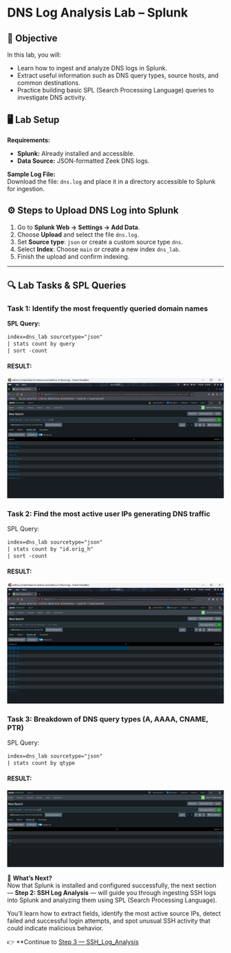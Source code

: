 # DNS Log Analysis Lab – Splunk  

## 🎯 Objective  
In this lab, you will:  
- Learn how to ingest and analyze DNS logs in Splunk.  
- Extract useful information such as DNS query types, source hosts, and common destinations.  
- Practice building basic SPL (Search Processing Language) queries to investigate DNS activity.  

## 🖥️ Lab Setup  
**Requirements:**  
- **Splunk:** Already installed and accessible.  
- **Data Source:** JSON-formatted Zeek DNS logs.  

**Sample Log File:**  
Download the file: `dns.log` and place it in a directory accessible to Splunk for ingestion.  

## ⚙️ Steps to Upload DNS Log into Splunk  

1. Go to **Splunk Web → Settings → Add Data**.  
2. Choose **Upload** and select the file `dns.log`.  
3. Set **Source type**: `json` or create a custom source type `dns`.  
4. Select **Index**: Choose `main` or create a new index `dns_lab`.  
5. Finish the upload and confirm indexing.  

---

## 🔍 Lab Tasks & SPL Queries  

### Task 1: Identify the most frequently queried domain names  
**SPL Query:**  
```spl
index=dns_lab sourcetype="json"
| stats count by query
| sort -count
```
#### RESULT:
![DNS Log Analysis Screenshot](https://github.com/Lovepreet2003/SIEM-Log-Analysis-with-Splunk/blob/main/screenshot/1.png?raw=true)


### Task 2: Find the most active user IPs generating DNS traffic

SPL Query:
```
index=dns_lab sourcetype="json"
| stats count by "id.orig_h"
| sort -count
```
#### RESULT:
![DNS Log Analysis Screenshot](https://github.com/Lovepreet2003/SIEM-Log-Analysis-with-Splunk/blob/main/screenshot/2.png?raw=true)


### Task 3: Breakdown of DNS query types (A, AAAA, CNAME, PTR)

SPL Query:
```
index=dns_lab sourcetype="json"
| stats count by qtype
```
#### RESULT:
![DNS Log Analysis Screenshot](https://github.com/Lovepreet2003/SIEM-Log-Analysis-with-Splunk/blob/main/screenshot/3.png?raw=true)


🚀 **What’s Next?**  
Now that Splunk is installed and configured successfully, the next section — **Step 2: SSH Log Analysis** — will guide you through ingesting SSH logs into Splunk and analyzing them using SPL (Search Processing Language).  

You’ll learn how to extract fields, identify the most active source IPs, detect failed and successful login attempts, and spot unusual SSH activity that could indicate malicious behavior.  

👉 **Continue to [Step 3 — SSH_Log_Analysis](Step3-SSH_Log_Analysis.md)
